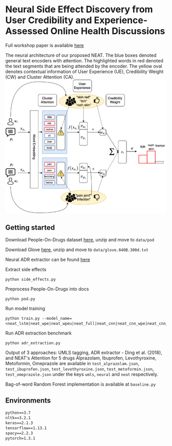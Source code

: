 # Neural Side Effect Discovery from User Credibility and Experience-Assessed Online Health Discussions

Full workshop paper is available [here](https://www.aclweb.org/anthology/W18-5602/)

The neural architecture of our proposed NEAT. The blue boxes denoted general text encoders with attention. The highlighted words in red denoted the text segments that are being attended by the encoder. The yellow oval denotes contextual information of User Experience (UE), Credibility Weight (CW) and Cluster Attention (CA).
![alt text](neat.png)

## Getting started
Download People-On-Drugs dataset [here](https://www.mpi-inf.mpg.de/impact/peopleondrugs/), unzip and move to `data/pod`

Download Glove [here](https://nlp.stanford.edu/projects/glove/), unzip and move to `data/glove.840B.300d.txt`

Neural ADR extractor can be found [here](https://github.com/Deep1994/An-Attentive-Neural-Model-for-labeling-Adverse-Drug-Reactions)

Extract side effects
```
python side_effects.py
```

Preprocess People-On-Drugs into docs
```
python pod.py
```

Run model training
```
python train.py --model_name=<neat_lstm|neat_wpe|neat_wpeu|neat_full|neat_cnn|neat_cnn_wpe|neat_cnn_wpeu|neat_fulll>
```

Run ADR extraction benchmark
```
python adr_extraction.py
```

Output of 3 approaches: UMLS tagging, ADR extractor - Ding et al. (2018), and NEAT's Attention for 5 drugs Alprazolam, 
Ibuprofen, Levothyroxine, Metoformin, Omeprazole are available in `test_alprazolam.json`, `test_ibuprofen.json`, 
`test_levothyroxine.json`, `test_metoformin.json`, `test_omeprazole.json` under the keys `umls`, `neural` and `neat` 
respectively.

Bag-of-word Random Forest implementation is available at `baseline.py`

## Environments
```
python==3.7
nltk==3.2.1
keras==2.1.3
tensorflow==1.13.1
spacy==2.2.3
pytorch=1.3.1
```

